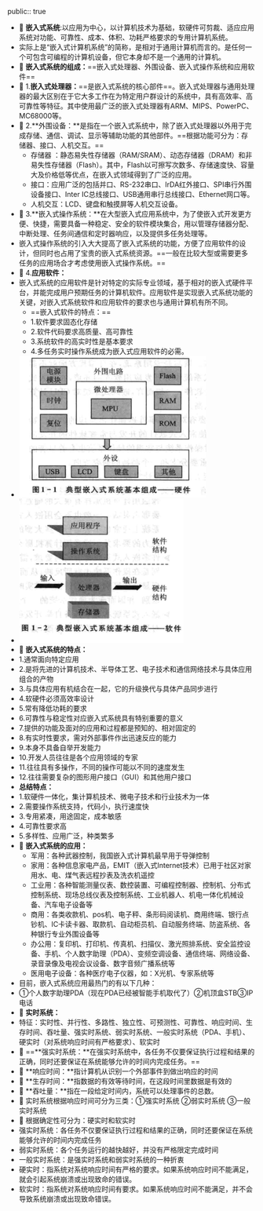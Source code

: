 public:: true

- 🔵 **嵌入式系统**:以应用为中心，以计算机技术为基础，软硬件可剪裁、适应应用系统对功能、可靠性、成本、体积、功耗严格要求的专用计算机系统。
- 实际上是“嵌入式计算机系统”的简称，是相对于通用计算机而言的。是任何一个可包含可编程的计算机设备，但它本身却不是一个通用的计算机。
- 🔵 **嵌入式系统的组成：**==嵌入式处理器、外围设备、嵌入式操作系统和应用软件==
- 🔵 1.**嵌入式处理器：**==是嵌入式系统的核心部件==。嵌入式处理器与通用处理器的最大区别在于它大多工作在为特定用户群设计的系统中，具有高效率、高可靠性等特征。其中使用最广泛的嵌入式处理器有ARM、MIPS、PowerPC、MC68000等。
- 🔵 2.**外围设备：**是指在一个嵌入式系统中，除了嵌入式处理器以外用于完成存储、通信、调试、显示等辅助功能的其他部件。==根据功能可分为：存储器、接口、人机交互。==
	- 存储器 ：静态易失性存储器（RAM/SRAM）、动态存储器（DRAM）和非易失性存储器（Flash）。其中，Flash以可擦写次数多、存储速度快、容量大及价格低等优点，在嵌入式领域得到了广泛的应用。
	- 接口：应用广泛的包括并口、RS-232串口、IrDA红外接口、SPI串行外围设备接口、Inter IC总线接口、USB通用串行总线接口、Ethernet网口等。
	- 人机交互：LCD、键盘和触摸屏等人机交互设备。
- 🔵 3.**嵌入式操作系统：**在大型嵌入式应用系统中，为了使嵌入式开发更方便、快捷，需要具备一种稳定、安全的软件模块集合，用以管理存储器分配、中断处理、任务间通信和定时器响应，以及提供多任务处理等。
- 嵌入式操作系统的引入大大提高了嵌入式系统的功能，方便了应用软件的设计，但同时也占用了宝贵的嵌入式系统资源。==一般在比较大型或需要更多任务的应用场合才考虑使用嵌入式操作系统。==
- 🔵 4.**应用软件：**
- 嵌入式系统的应用软件是针对特定的实际专业领域，基于相对的嵌入式硬件平台，并能完成用户预期任务的计算机软件。应用软件是实现嵌入式系统功能的关键，对嵌入式系统软件和应用软件的要求也与通用计算机有所不同。
	- ==嵌入式软件的特点：==
	- 1.软件要求固态化存储
	- 2.软件代码要求高质量、高可靠性
	- 3.系统软件的高实时性是基本要求
	- 4.多任务实时操作系统成为嵌入式应用软件的必需。
- ![image.png](../assets/image_1697260251393_0.png)
- ![image.png](../assets/image_1697260264062_0.png)
- 🔵 **嵌入式系统的特点：**
- 1.通常面向特定应用
- 2.是将先进的计算机技术、半导体工艺、电子技术和通信网络技术与具体应用组合的产物
- 3.与具体应用有机结合在一起，它的升级换代与具体产品同步进行
- 4.软硬件必须高效率设计
- 5.常有降低功耗的要求
- 6.可靠性与稳定性对应嵌入式系统具有特别重要的意义
- 7.提供的功能及面对的应用和过程都是预知的、相对固定的
- 8.有实时性要求，需对外部事件作出迅速反应的能力
- 9.本身不具备自举开发能力
- 10.开发人员往往是各个应用领域的专家
- 11.往往具有多操作，不同的操作可能以不同的速度发生
- 12.往往需要复杂的图形用户接口（GUI）和其他用户接口
- **总结特点：**
- 1.软硬件一体化，集计算机技术、微电子技术和行业技术为一体
- 2.需要操作系统支持，代码小，执行速度快
- 3.专用紧凑，用途固定，成本敏感
- 4.可靠性要求高
- 5.多样性、应用广泛，种类繁多
- 🔵 **嵌入式系统的应用：**
	- 军用：各种武器控制，我国嵌入式计算机最早用于导弹控制
	- 家用：各种信息家电产品，EMIT（嵌入式Internet技术）已用于社区对家用水、电、煤气表远程抄表及洗衣机遥控
	- 工业用：各种智能测量仪表、数控装置、可编程控制器、控制机、分布式控制系统、现场总线仪表及控制系统、工业机器人、机电一体化机械设备、汽车电子设备等
	- 商用：各类收款机、pos机、电子秤、条形码阅读机、商用终端、银行点钞机、IC卡读卡器、取款机、自动柜员机、自动服务终端、防盗系统、各种银行专业外围设备等
	- 办公用：复印机、打印机、传真机、扫描仪、激光照排系统、安全监控设备、手机、个人数字助理（PDA）、变频空调设备、通信终端、网络设备、录音录像及电视会议设备、数字音频广播系统等
	- 医用电子设备：各种医疗电子仪器，如：X光机、专家系统等
- 目前，嵌入式系统应用最热门的有以下几种：
- ①个人数字助理PDA（现在PDA已经被智能手机取代了）②机顶盒STB③IP电话
- 🔵 **实时系统：**
- 特征：实时性、并行性、多路性、独立性、可预测性、可靠性、响应时间、生存时间、吞吐量、强实时系统、弱实时系统、一般实时系统（PDA、手机）、硬实时（对系统响应时间有严格要求）、软实时
- 🔵 ==**强实时系统：**在强实时系统中，各任务不仅要保证执行过程和结果的正确，同时还要保证在系统能够允许的时间内完成任务。==
- 🔵 **响应时间：**指计算机从识别一个外部事件到做出响应的时间
- 🔵 **生存时间：**指数据的有效等待时间，在这段时间里数据是有效的
- 🔵 **吞吐量：**指在一段给定时间内，系统可以处理事件的总数。
- 🔵 实时系统根据响应时间可分为三类：①强实时系统 ②弱实时系统 ③一般实时系统
- 🔵 根据确定性可分为：硬实时和软实时
- 强实时系统：各任务不仅要保证执行过程和结果的正确，同时还要保证在系统能够允许的时间内完成任务
- 弱实时系统：各个任务运行的越快越好，并没有严格限定完成时间
- 一般实时系统：是强实时系统和弱实时系统的一种折衷
- 硬实时：指系统对系统响应时间有严格的要求。如果系统响应时间不能满足，就会引起系统崩溃或出现致命的错误。
- 软实时：指系统对系统响应时间有要求。如果系统响应时间不能满足，并不会导致系统崩溃或出现致命错误。